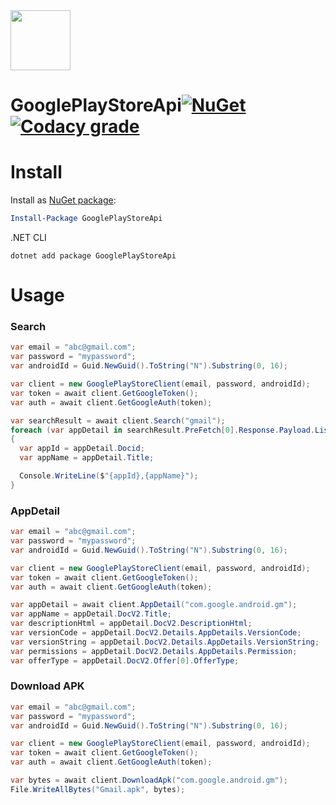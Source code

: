<img src="https://i.imgur.com/I6Fcgir.png" width="96" height="96">

# GooglePlayStoreApi[![NuGet](https://img.shields.io/nuget/v/GooglePlayStoreApi.svg?style=flat-square)](https://www.nuget.org/packages/GooglePlayStoreApi) [![Codacy grade](https://img.shields.io/codacy/grade/40c88adfb64d499dbb4e2414582f1b81.svg?style=flat-square)](https://www.codacy.com/app/kagasu/GooglePlayStoreApi/dashboard)

# Install
Install as [NuGet package](https://www.nuget.org/packages/GooglePlayStoreApi/):

```powershell
Install-Package GooglePlayStoreApi
```

.NET CLI
```shell
dotnet add package GooglePlayStoreApi
```


# Usage
### Search
```cs
var email = "abc@gmail.com";
var password = "mypassword";
var androidId = Guid.NewGuid().ToString("N").Substring(0, 16);

var client = new GooglePlayStoreClient(email, password, androidId);
var token = await client.GetGoogleToken();
var auth = await client.GetGoogleAuth(token);

var searchResult = await client.Search("gmail");
foreach (var appDetail in searchResult.PreFetch[0].Response.Payload.ListResponse.Doc[0].Child.Select(x => x.Child[0]))
{
  var appId = appDetail.Docid;
  var appName = appDetail.Title;

  Console.WriteLine($"{appId},{appName}");
}
```

### AppDetail
```cs
var email = "abc@gmail.com";
var password = "mypassword";
var androidId = Guid.NewGuid().ToString("N").Substring(0, 16);

var client = new GooglePlayStoreClient(email, password, androidId);
var token = await client.GetGoogleToken();
var auth = await client.GetGoogleAuth(token);

var appDetail = await client.AppDetail("com.google.android.gm");
var appName = appDetail.DocV2.Title;
var descriptionHtml = appDetail.DocV2.DescriptionHtml;
var versionCode = appDetail.DocV2.Details.AppDetails.VersionCode;
var versionString = appDetail.DocV2.Details.AppDetails.VersionString;
var permissions = appDetail.DocV2.Details.AppDetails.Permission;
var offerType = appDetail.DocV2.Offer[0].OfferType;
```

### Download APK
```cs
var email = "abc@gmail.com";
var password = "mypassword";
var androidId = Guid.NewGuid().ToString("N").Substring(0, 16);

var client = new GooglePlayStoreClient(email, password, androidId);
var token = await client.GetGoogleToken();
var auth = await client.GetGoogleAuth(token);

var bytes = await client.DownloadApk("com.google.android.gm");
File.WriteAllBytes("Gmail.apk", bytes);
```
